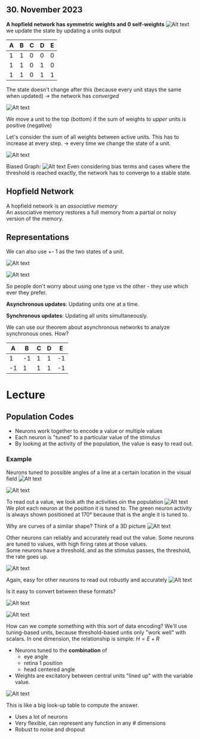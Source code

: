 ## 30. November 2023
**A hopfield network has symmetric weights and 0 self-weights**
![Alt text](assets/hopfieldNetwork.png)
we update the state by updating a units output

|A|B|C|D|E|
|-|-|-|-|-|
|1|1|0|0|0|
|1|1|0|1|0|
|1|1|0|1|1|
The state doesn't change after this (because every unit stays the same when updated) $\rightarrow$ the network has *converged*

![Alt text](assets/graph.png)

We move a unit to the top (bottom) if the sum of weights to *upper* units is positive (negative)

Let's consider the sum of all weights between active units. This has to increase at every step. $\rightarrow$ every time we change the state of a unit.

![Alt text](assets/graph2.png)

Biased Graph:
![Alt text](assets/biasedGraph.png)
Even considering bias terms and cases where the threshold is reached exactly, the network has to converge to a stable state.

## Hopfield Network
A hopfield network is an *associative memory*  
An associative memory restores a full memory from a partial or noisy version of the memory.


## Representations
We can also use +- 1 as the two states of a unit.

![Alt text](assets/representation.png)

![Alt text](assets/representation2.png)

So people don't worry about using one type vs the other - they use which ever they prefer.

**Asynchronous updates**: Updating units one at a time.

**Synchronous updates**: Updating all units simultaneously.

We can use our theorem about asynchronous networks to analyze synchronous ones. How?

|A|B|C|D|E|
|-|-|-|-|-|
|1|-1|1|1|-1|
|-1|1|1|1|-1|

# Lecture
## Population Codes
- Neurons work together to encode a value or multiple values
- Each neuron is "tuned" to a particular value of the stimulus
- By looking at the activity of the population, the value is easy to read out.

### Example
Neurons tuned to possible angles of a line at a certain location in the visual field
![Alt text](assets/activity.png)

![Alt text](assets/multipleActivity.png)

To read out a value, we look ath the activities oin the population
![Alt text](assets/tunedActivity.png)
We plot each neuron at the position it is tuned to. The green neuron activity is always shown positioned at 170° because that is the angle it is tuned to.

Why are curves of a similar shape? Think of a 3D picture
![Alt text](assets/multipleGraph.png)

Other neurons can reliably and accurately read out the value.
Some neurons are tuned to values, with high firing rates at those values.  
Some neurons have a threshold, and as the stimulus passes, the threshold, the rate goes up.

![Alt text](assets/graphConversion.png)

Again, easy for other neurons to read out robustly and accurately
![Alt text](assets/graphConversion2.png)

Is it easy to convert between these formats?



![Alt text](image.png)

![Alt text](image-1.png)

How can we compte something with this sort of data encoding? We'll use tuning-based units, because threshold-based untis only "work well" with scalars. In one dimension, the relationship is simple: $H = E + R$

- Neurons tuned to the **combination** of
  - eye angle
  - retina 1 position
  - head centered angle
- Weights are excitatory between central units "lined up" with the variable value.

![Alt text](image-2.png)

This is like a big look-up table to compute the answer.
- Uses a lot of neurons
- Very flexible, can represent any function in any # dimensions
- Robust to noise and dropout
